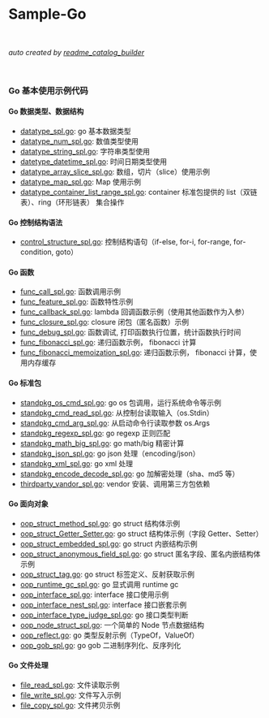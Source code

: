 # Sample-Go

<br>

*auto created by [readme_catalog_builder](src/main/readme_catalog_builder.go)*

<br>

### Go 基本使用示例代码
#### Go 数据类型、数据结构
* [datatype_spl.go](./src/spl.assad/main/a1_datatype_spl.go): go 基本数据类型
* [datatype_num_spl.go](./src/spl.assad/main/a2_datatype_num_spl.go): 数值类型使用
* [datatype_string_spl.go](./src/spl.assad/main/a3_datatype_string_spl.go): 字符串类型使用
* [datetype_datetime_spl.go](./src/spl.assad/main/a4_datetype_datetime_spl.go): 时间日期类型使用
* [datatype_array_slice_spl.go](./src/spl.assad/main/a5_datatype_array_slice_spl.go): 数组，切片（slice）使用示例
* [datatype_map_spl.go](./src/spl.assad/main/a6_datatype_map_spl.go): Map 使用示例
* [datatype_container_list_range_spl.go](./src/spl.assad/main/a7_datatype_container_list_range_spl.go): container 标准包提供的 list（双链表）、ring（环形链表） 集合操作
#### Go 控制结构语法
* [control_structure_spl.go](./src/spl.assad/main/b1_control_structure_spl.go): 控制结构语句（if-else, for-i, for-range, for-condition, goto）
#### Go 函数
* [func_call_spl.go](./src/spl.assad/main/c1_func_call_spl.go): 函数调用示例
* [func_feature_spl.go](./src/spl.assad/main/c2_func_feature_spl.go): 函数特性示例
* [func_callback_spl.go](./src/spl.assad/main/c3_func_callback_spl.go): lambda 回调函数示例（使用其他函数作为入参）
* [func_closure_spl.go](./src/spl.assad/main/c4_func_closure_spl.go): closure 闭包（匿名函数）示例
* [func_debug_spl.go](./src/spl.assad/main/c5_func_debug_spl.go): 函数调试, 打印函数执行位置，统计函数执行时间
* [func_fibonacci_spl.go](./src/spl.assad/main/c6_func_fibonacci_spl.go): 递归函数示例， fibonacci 计算
* [func_fibonacci_memoization_spl.go](./src/spl.assad/main/c7_func_fibonacci_memoization_spl.go): 递归函数示例， fibonacci 计算，使用内存缓存
#### Go 标准包
* [standpkg_os_cmd_spl.go](./src/spl.assad/main/d1_standpkg_os_cmd_spl.go): go os 包调用，运行系统命令等示例
* [standpkg_cmd_read_spl.go](./src/spl.assad/main/d2_standpkg_cmd_read_spl.go): 从控制台读取输入（os.Stdin）
* [standpkg_cmd_arg_spl.go](./src/spl.assad/main/d3_standpkg_cmd_arg_spl.go): 从启动命令行读取参数 os.Args
* [standpkg_regexp_spl.go](./src/spl.assad/main/d4_standpkg_regexp_spl.go): go regexp 正则匹配
* [standpkg_math_big_spl.go](./src/spl.assad/main/d5_standpkg_math_big_spl.go): go math/big 精密计算
* [standpkg_json_spl.go](./src/spl.assad/main/d6_standpkg_json_spl.go): go json 处理（encoding/json）
* [standpkg_xml_spl.go](./src/spl.assad/main/d7_standpkg_xml_spl.go): go xml 处理
* [standpkg_encode_decode_spl.go](./src/spl.assad/main/d8_standpkg_encode_decode_spl.go): go 加解密处理（sha、md5 等）
* [thirdparty_vandor_spl.go](./src/spl.assad/main/d9_thirdparty_vandor_spl.go): vendor 安装、调用第三方包依赖
#### Go 面向对象
* [oop_struct_method_spl.go](./src/spl.assad/main/f1_oop_struct_method_spl.go): go struct 结构体示例
* [oop_struct_Getter_Setter.go](./src/spl.assad/main/f2_oop_struct_Getter_Setter.go): go struct 结构体示例（字段 Getter、Setter）
* [oop_struct_embedded_spl.go](./src/spl.assad/main/f3_oop_struct_embedded_spl.go): go struct 内嵌结构示例
* [oop_struct_anonymous_field_spl.go](./src/spl.assad/main/f4_oop_struct_anonymous_field_spl.go): go struct 匿名字段、匿名内嵌结构体 示例
* [oop_struct_tag.go](./src/spl.assad/main/f5_oop_struct_tag.go): go struct 标签定义、反射获取示例
* [oop_runtime_gc_spl.go](./src/spl.assad/main/f6_oop_runtime_gc_spl.go): go 显式调用 runtime gc
* [oop_interface_spl.go](./src/spl.assad/main/f7_oop_interface_spl.go): interface 接口使用示例
* [oop_interface_nest_spl.go](./src/spl.assad/main/f8_oop_interface_nest_spl.go): interface 接口嵌套示例
* [oop_interface_type_judge_spl.go](./src/spl.assad/main/f9_oop_interface_type_judge_spl.go): go 接口类型判断
* [oop_node_struct_spl.go](./src/spl.assad/main/f10_oop_node_struct_spl.go): 一个简单的 Node 节点数据结构
* [oop_reflect.go](./src/spl.assad/main/f11_oop_reflect.go): go 类型反射示例（TypeOf，ValueOf）
* [oop_gob_spl.go](./src/spl.assad/main/f12_oop_gob_spl.go): go gob 二进制序列化、反序列化
#### Go 文件处理
* [file_read_spl.go](./src/spl.assad/main/g1_file_read_spl.go): 文件读取示例
* [file_write_spl.go](./src/spl.assad/main/g2_file_write_spl.go): 文件写入示例
* [file_copy_spl.go](./src/spl.assad/main/g3_file_copy_spl.go): 文件拷贝示例
  <br>




<br>
<br>

